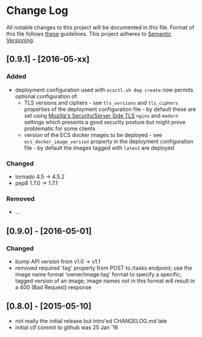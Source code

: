 # Change Log

All notable changes to this project will be documented in this file.
Format of this file follows [these](http://keepachangelog.com/) guidelines.
This project adheres to [Semantic Versioning](http://semver.org/).

## [0.9.1] - [2016-05-xx]

### Added

- deployment configuration used with ```ecsctl.sh dep create``` now permits
  optional configuration of:
    - TLS versions and ciphers - see ```tls_versions``` and ```tls_ciphers```
      properties of the deployment configuration file - by default these 
      are set using [Mozilla's Security/Server Side TLS](https://wiki.mozilla.org/Security/Server_Side_TLS)
      ```nginx``` and ```modern``` settings which presents a good security
      posture but might prove problematic for some clients
    - version of the ECS docker images to be deployed - see
      ```ecs_docker_image_version``` property in the deployment configuration
      file - by default the images tagged with ```latest``` are deployed

### Changed

- tornado 4.5 -> 4.5.2
- pep8 1.7.0 -> 1.7.1

### Removed

- ...

## [0.9.0] - [2016-05-01]

### Changed

- bump API version from v1.0 -> v1.1
- removed required 'tag' property from POST to /tasks endpoint; use the
  image name format 'owner/image:tag' format to specify a specific, tagged
  version of an image; image names not in this format will result in a
  400 (Bad Request) response

## [0.8.0] - [2015-05-10]

- not really the initial release but intro'ed CHANGELOG.md late
- initial clf commit to github was 25 Jan '16
